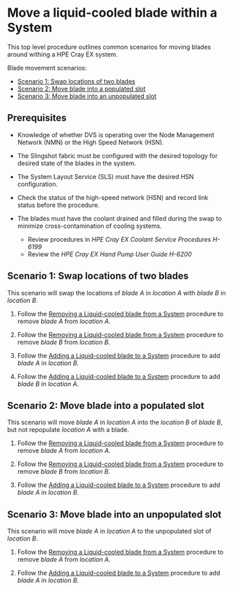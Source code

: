 # Move a liquid-cooled blade within a System
This top level procedure outlines common scenarios for moving blades around withing a HPE Cray EX system.

Blade movement scenarios:
* [Scenario 1: Swap locations of two blades](#swap-locations-of-two-blades)
* [Scenario 2: Move blade into a populated slot](#move-blade-into-a-populated-slot)
* [Scenario 3: Move blade into an unpopulated slot](#move-blade-into-an-unpopulated-slot)

## Prerequisites
-   Knowledge of whether DVS is operating over the Node Management Network (NMN) or the High Speed Network (HSN).

-   The Slingshot fabric must be configured with the desired topology for desired state of the blades in the system.

-   The System Layout Service (SLS) must have the desired HSN configuration.

-   Check the status of the high-speed network (HSN) and record link status before the procedure.

-   The blades must have the coolant drained and filled during the swap to minimize cross-contamination of cooling systems.
    - Review procedures in *HPE Cray EX Coolant Service Procedures H-6199*
    - Review the *HPE Cray EX Hand Pump User Guide H-6200*

<a name="swap-locations-of-two-blades"></a>

## Scenario 1: Swap locations of two blades
This scenario will swap the locations of _blade A_ in _location A_ with _blade B_ in _location B_.

1. Follow the [Removing a Liquid-cooled blade from a System](Removing_a_Liquid-cooled_blade_from_a_System.md) procedure to remove _blade A_ from _location A_.

2. Follow the [Removing a Liquid-cooled blade from a System](Removing_a_Liquid-cooled_blade_from_a_System.md) procedure to remove _blade B_ from _location B_.

3. Follow the [Adding a Liquid-cooled blade to a System](Adding_a_Liquid-cooled_blade_to_a_System.md) procedure to add _blade A_ in _location B_.

4. Follow the [Adding a Liquid-cooled blade to a System](Adding_a_Liquid-cooled_blade_to_a_System.md) procedure to add _blade B_ in _location A_.

<a name="move-blade-into-a-populated-slot"></a>

## Scenario 2: Move blade into a populated slot
This scenario will move _blade A_ in _location A_ into the _location B_ of _blade B_, but not repopulate _location A_ with a blade.

1. Follow the [Removing a Liquid-cooled blade from a System](Removing_a_Liquid-cooled_blade_from_a_System.md) procedure to remove _blade A_ from _location A_.

2. Follow the [Removing a Liquid-cooled blade from a System](Removing_a_Liquid-cooled_blade_from_a_System.md) procedure to remove _blade B_ from _location B_.

3. Follow the [Adding a Liquid-cooled blade to a System](Adding_a_Liquid-cooled_blade_to_a_System.md) procedure to add _blade A_ in _location B_.

<a name="move-blade-into-an-unpopulated-slot"></a>

## Scenario 3: Move blade into an unpopulated slot
This scenario will move _blade A_ in _location A_ to the unpopulated slot of _location B_.

1. Follow the [Removing a Liquid-cooled blade from a System](Removing_a_Liquid-cooled_blade_from_a_System.md) procedure to remove _blade A_ from _location A_.

3. Follow the [Adding a Liquid-cooled blade to a System](Adding_a_Liquid-cooled_blade_to_a_System.md) procedure to add _blade A_ in _location B_.
